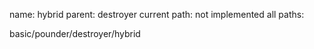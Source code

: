 name: hybrid
parent: destroyer
current path: not implemented
all paths:

  basic/pounder/destroyer/hybrid
